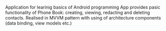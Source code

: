 
Application for learinig basics of Android programming
App provides pasic functionality of Phone Book: creating, viewing, redacting and deleting contacts.
Realised in MVVM pattern with using of architecture components (data binding, view models etc.)
